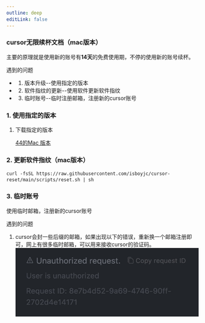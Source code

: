 ```yaml
---
outline: deep
editLink: false
---
```


### cursor无限续杯文档（mac版本）

主要的原理就是使用新的账号有**14天**的免费使用期，不停的使用新的账号续杯。


遇到的问题
- 1. 版本升级--使用指定的版本
- 2. 软件指纹的更新--使用软件更新软件指纹
- 3. 临时账号--临时注册邮箱，注册新的cursor账号


### 1. 使用指定的版本

1. 下载指定的版本

   [44的Mac 版本](https://downloader.cursor.sh/builds/250103fqxdt5u9z/mac/installer/universal)

### 2. 更新软件指纹（mac版本）

```
curl -fsSL https://raw.githubusercontent.com/isboyjc/cursor-reset/main/scripts/reset.sh | sh
```

### 3.  临时账号

使用临时邮箱，注册新的cursor账号

遇到的问题
1. cursor会封一些后缀的邮箱，如果出现以下的错误，重新换一个邮箱注册即可，网上有很多临时邮箱，可以用来接收cursor的验证码。
![cursor-error](/frontend/index/tools/vscode/images/cursor-error.jpg)
